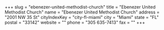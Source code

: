 +++
slug = "ebenezer-united-methodist-church"
title = "Ebenezer United Methodist Church"
name = "Ebenezer United Methodist Church"
address = "2001 NW 35 St"
cityIndexKey = "city-fl-miami"
city = "Miami"
state = "FL"
postal = "33142"
website = ""
phone = "305 635-7413"
fax = ""
+++
